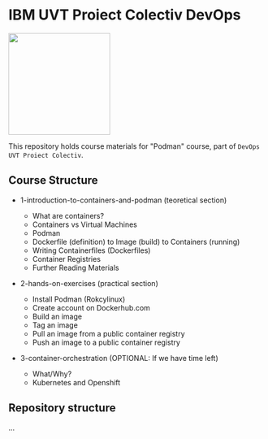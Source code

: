 # IBM UVT Proiect Colectiv DevOps

<img src="../_img/ibm-logo.png" width="200" />

This repository holds course materials for "Podman" course, part of `DevOps UVT Proiect Colectiv`. 

## Course Structure

* 1-introduction-to-containers-and-podman (teoretical section)
  * What are containers?
  * Containers vs Virtual Machines
  * Podman
  * Dockerfile (definition) to Image (build) to Containers (running) 
  * Writing Containerfiles (Dockerfiles)
  * Container Registries
  * Further Reading Materials 

* 2-hands-on-exercises (practical section)
  * Install Podman (Rokcylinux)
  * Create account on Dockerhub.com
  * Build an image
  * Tag an image
  * Pull an image from a public container registry
  * Push an image to a public container registry

* 3-container-orchestration (OPTIONAL: If we have time left)
  * What/Why?
  * Kubernetes and Openshift

## Repository structure

...
